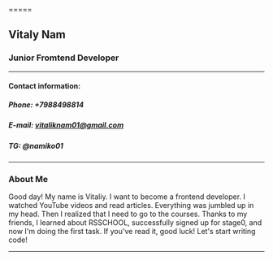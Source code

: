 =====
## Vitaly Nam
### Junior Fromtend Developer
**** 
#### Contact information:
##### Phone: +7988498814
##### E-mail: vitaliknam01@gmail.com
##### TG: @namiko01
****
### About Me
Good day! My name is Vitaliy. I want to become a frontend developer. I watched YouTube videos and read articles. Everything was jumbled up in my head. Then I realized that I need to go to the courses. Thanks to my friends, I learned about RSSCHOOL, successfully signed up for stage0, and now I'm doing the first task. If you've read it, good luck! Let's start writing code!
****